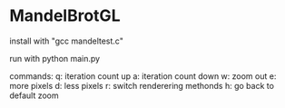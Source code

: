 # MandelBrotGL

install with "gcc mandeltest.c"               

run with python main.py

commands: 
q: iteration count up
a: iteration count down
w: zoom out
e: more pixels
d: less pixels
r: switch renderering methonds
h: go back to default zoom
